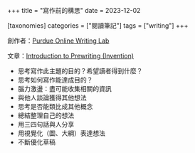+++
title = "寫作前的構思"
date = 2023-12-02

[taxonomies]
categories = ["閱讀筆記"]
tags = ["writing"]
+++

創作者：[Purdue Online Writing Lab](https://owl.purdue.edu/owl/index.html)

文章：[Introduction to Prewriting (Invention)](https://owl.purdue.edu/owl/general_writing/the_writing_process/prewriting/index.html)

* 思考寫作此主題的目的？希望讀者得到什麼？
* 思考如何寫作能達成目的？
* 腦力激盪：盡可能收集相關的資訊
* 與他人談論獲得其他想法
* 思考是否能類比成其他概念
* 總結整理自己的想法
* 用三四句話與人分享
* 用視覺化（圖、大綱）表達想法
* 不斷優化草稿

